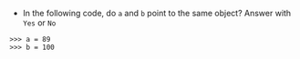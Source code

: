- In the following code, do ```a``` and ```b``` point to the same object? Answer with ```Yes``` or ```No```
```
>>> a = 89
>>> b = 100
``` 
